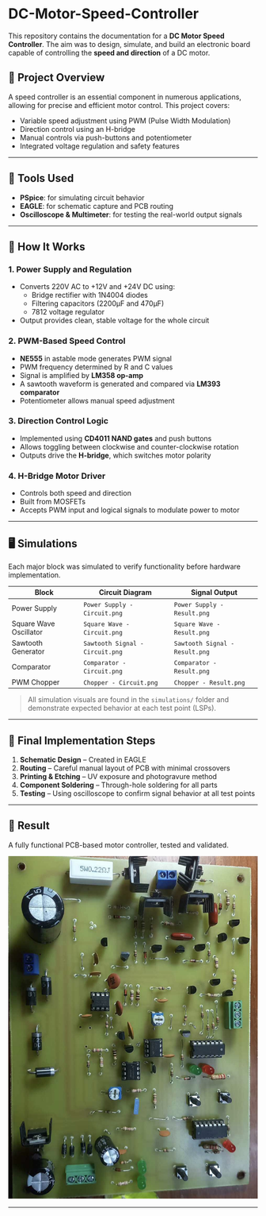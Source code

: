 # DC-Motor-Speed-Controller

This repository contains the documentation for a **DC Motor Speed Controller**. The aim was to design, simulate, and build an electronic board capable of controlling the **speed and direction** of a DC motor.

## 🚀 Project Overview

A speed controller is an essential component in numerous applications, allowing for precise and efficient motor control. This project covers:

- Variable speed adjustment using PWM (Pulse Width Modulation)
- Direction control using an H-bridge
- Manual controls via push-buttons and potentiometer
- Integrated voltage regulation and safety features

---

## 🧰 Tools Used

- **PSpice**: for simulating circuit behavior
- **EAGLE**: for schematic capture and PCB routing
- **Oscilloscope & Multimeter**: for testing the real-world output signals

---

## 🔧 How It Works

### 1. Power Supply and Regulation

- Converts 220V AC to +12V and +24V DC using:
  - Bridge rectifier with 1N4004 diodes
  - Filtering capacitors (2200µF and 470µF)
  - 7812 voltage regulator
- Output provides clean, stable voltage for the whole circuit

### 2. PWM-Based Speed Control

- **NE555** in astable mode generates PWM signal
- PWM frequency determined by R and C values
- Signal is amplified by **LM358 op-amp**
- A sawtooth waveform is generated and compared via **LM393 comparator**
- Potentiometer allows manual speed adjustment

### 3. Direction Control Logic

- Implemented using **CD4011 NAND gates** and push buttons
- Allows toggling between clockwise and counter-clockwise rotation
- Outputs drive the **H-bridge**, which switches motor polarity

### 4. H-Bridge Motor Driver

- Controls both speed and direction
- Built from MOSFETs
- Accepts PWM input and logical signals to modulate power to motor

---

## 🖥️ Simulations

Each major block was simulated to verify functionality before hardware implementation.

| Block                 | Circuit Diagram                      | Signal Output                   |
|-----------------------|--------------------------------------|---------------------------------|
| Power Supply          | `Power Supply - Circuit.png`         | `Power Supply - Result.png`     |
| Square Wave Oscillator| `Square Wave - Circuit.png`          | `Square Wave - Result.png`      |
| Sawtooth Generator    | `Sawtooth Signal - Circuit.png`      | `Sawtooth Signal - Result.png`  |
| Comparator            | `Comparator - Circuit.png`           | `Comparator - Result.png`       |
| PWM Chopper           | `Chopper - Circuit.png`              | `Chopper - Result.png`          |

> All simulation visuals are found in the `simulations/` folder and demonstrate expected behavior at each test point (LSPs).

---

## 🧪 Final Implementation Steps

1. **Schematic Design** – Created in EAGLE
2. **Routing** – Careful manual layout of PCB with minimal crossovers
3. **Printing & Etching** – UV exposure and photogravure method
4. **Component Soldering** – Through-hole soldering for all parts
5. **Testing** – Using oscilloscope to confirm signal behavior at all test points

---

## 📸 Result

A fully functional PCB-based motor controller, tested and validated.

![Final Build](/FinalResult.jpg) <!-- Replace with your actual photo path -->

---

